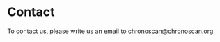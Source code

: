 # Contact 

To contact us, please write us an email to [chronoscan@chronoscan.org](mailto:chronoscan@chronoscan.org?subject=ChronoLite)
